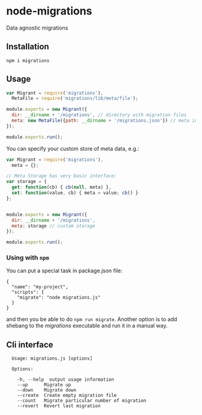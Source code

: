 node-migrations
============

Data agnostic migrations



## Installation

    npm i migrations


## Usage

```javascript
var Migrant = require('migrations'),
  MetaFile = require('migrations/lib/meta/file');

module.exports = new Migrant({
  dir: __dirname + '/migrations', // directory with migration files
  meta: new MetaFile({path: __dirname + '/migrations.json'}) // meta information storage
});

module.exports.run();
```

You can specify your custom store of meta data, e.g.:

```javascript
var Migrant = require('migrations'),
  meta = {};

// Meta Storage has very basic interface:
var storage = {
  get: function(cb) { cb(null, meta) },
  set: function(value, cb) { meta = value; cb() }
};


module.exports = new Migrant({
  dir: __dirname + '/migrations',
  meta: storage // custom storage
});

module.exports.run();
```

### Using with `npm`

You can put a special task in package.json file:

```
{
  "name": "my-project",
  "scripts": {
    "migrate": "node migrations.js"
  }
}
```

and then you be able to do `npm run migrate`. Another option is to add shebang
to the *migrations* executable and run it in a manual way.


## Cli interface

```
  Usage: migrations.js [options]

  Options:

    -h, --help  output usage information
    --up      Migrate up
    --down    Migrate down
    --create  Create empty migration file
    --count   Migrate particular number of migration
    --revert  Revert last migration
```
